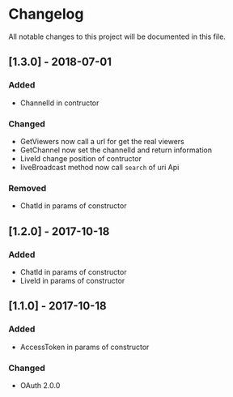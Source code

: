 # Changelog
All notable changes to this project will be documented in this file.

## [1.3.0] - 2018-07-01
### Added
- ChannelId in contructor
### Changed
- GetViewers now call a url for get the real viewers
- GetChannel now set the channelId and return information
- LiveId change position of contructor
- liveBroadcast method now call `search` of uri Api
### Removed
- ChatId in params of constructor

## [1.2.0] - 2017-10-18
### Added
- ChatId in params of constructor
- LiveId in params of constructor

## [1.1.0] - 2017-10-18
### Added
- AccessToken in params of constructor
### Changed
- OAuth 2.0.0